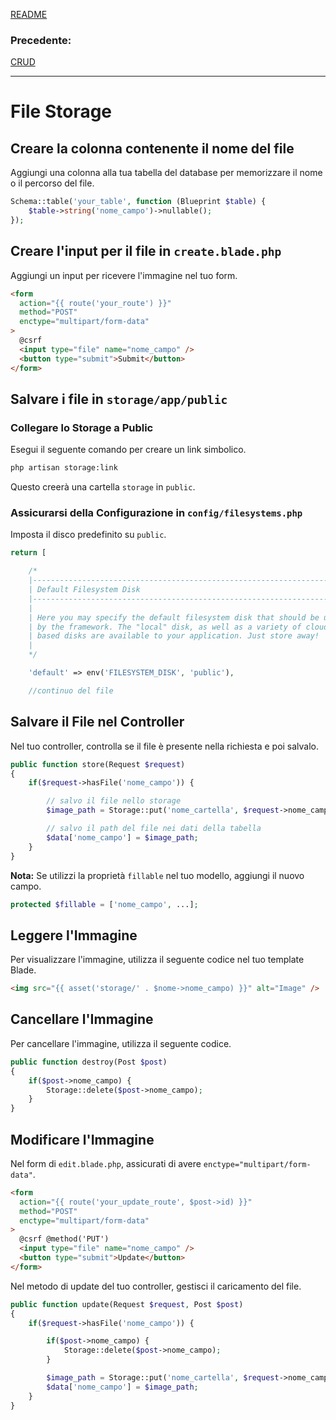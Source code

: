 [README](../README.md)<br>
### **Precedente:**
[CRUD](CRUD.md)

---

# File Storage

## Creare la colonna contenente il nome del file

Aggiungi una colonna alla tua tabella del database per memorizzare il nome o il percorso del file.

```php
Schema::table('your_table', function (Blueprint $table) {
    $table->string('nome_campo')->nullable();
});
```

## Creare l'input per il file in `create.blade.php`

Aggiungi un input per ricevere l'immagine nel tuo form.

```html
<form
  action="{{ route('your_route') }}"
  method="POST"
  enctype="multipart/form-data"
>
  @csrf
  <input type="file" name="nome_campo" />
  <button type="submit">Submit</button>
</form>
```

## Salvare i file in `storage/app/public`

### Collegare lo Storage a Public

Esegui il seguente comando per creare un link simbolico.

```bash
php artisan storage:link
```

Questo creerà una cartella `storage` in `public`.

### Assicurarsi della Configurazione in `config/filesystems.php`

Imposta il disco predefinito su `public`.

```php
return [

    /*
    |--------------------------------------------------------------------------
    | Default Filesystem Disk
    |--------------------------------------------------------------------------
    |
    | Here you may specify the default filesystem disk that should be used
    | by the framework. The "local" disk, as well as a variety of cloud
    | based disks are available to your application. Just store away!
    |
    */

    'default' => env('FILESYSTEM_DISK', 'public'),

    //continuo del file

```

## Salvare il File nel Controller

Nel tuo controller, controlla se il file è presente nella richiesta e poi salvalo.

```php
public function store(Request $request)
{
    if($request->hasFile('nome_campo')) {

        // salvo il file nello storage
        $image_path = Storage::put('nome_cartella', $request->nome_campo);

        // salvo il path del file nei dati della tabella
        $data['nome_campo'] = $image_path;
    }
}
```

**Nota:** Se utilizzi la proprietà `fillable` nel tuo modello, aggiungi il nuovo campo.

```php
protected $fillable = ['nome_campo', ...];
```

## Leggere l'Immagine

Per visualizzare l'immagine, utilizza il seguente codice nel tuo template Blade.

```html
<img src="{{ asset('storage/' . $nome->nome_campo) }}" alt="Image" />
```

## Cancellare l'Immagine

Per cancellare l'immagine, utilizza il seguente codice.

```php
public function destroy(Post $post)
{
    if($post->nome_campo) {
        Storage::delete($post->nome_campo);
    }
}
```

## Modificare l'Immagine

Nel form di `edit.blade.php`, assicurati di avere `enctype="multipart/form-data"`.

```html
<form
  action="{{ route('your_update_route', $post->id) }}"
  method="POST"
  enctype="multipart/form-data"
>
  @csrf @method('PUT')
  <input type="file" name="nome_campo" />
  <button type="submit">Update</button>
</form>
```

Nel metodo di update del tuo controller, gestisci il caricamento del file.

```php
public function update(Request $request, Post $post)
{
    if($request->hasFile('nome_campo')) {

        if($post->nome_campo) {
            Storage::delete($post->nome_campo);
        }

        $image_path = Storage::put('nome_cartella', $request->nome_campo);
        $data['nome_campo'] = $image_path;
    }
}
```

